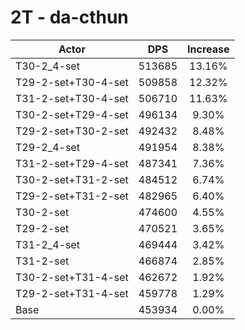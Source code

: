 # 2T - da-cthun
| Actor | DPS | Increase |
|---|:---:|:---:|
|T30-2_4-set|513685|13.16%|
|T29-2-set+T30-4-set|509858|12.32%|
|T31-2-set+T30-4-set|506710|11.63%|
|T30-2-set+T29-4-set|496134|9.30%|
|T29-2-set+T30-2-set|492432|8.48%|
|T29-2_4-set|491954|8.38%|
|T31-2-set+T29-4-set|487341|7.36%|
|T30-2-set+T31-2-set|484512|6.74%|
|T29-2-set+T31-2-set|482965|6.40%|
|T30-2-set|474600|4.55%|
|T29-2-set|470521|3.65%|
|T31-2_4-set|469444|3.42%|
|T31-2-set|466874|2.85%|
|T30-2-set+T31-4-set|462672|1.92%|
|T29-2-set+T31-4-set|459778|1.29%|
|Base|453934|0.00%|
